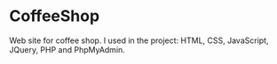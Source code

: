# CoffeeShop
Web site for coffee shop.
I used in the project: HTML, CSS, JavaScript, JQuery, PHP and PhpMyAdmin.
